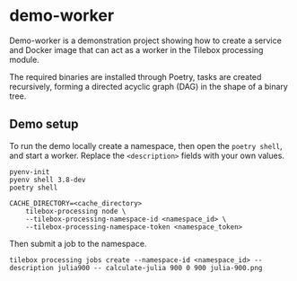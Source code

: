 # demo-worker

Demo-worker is a demonstration project showing how to create a service and Docker image
that can act as a worker in the Tilebox processing module.

The required binaries are installed through Poetry, tasks are created recursively, forming a
directed acyclic graph (DAG) in the shape of a binary tree.

## Demo setup

To run the demo locally create a namespace, then open the `poetry shell`, and start a worker. Replace the `<description>`
fields with your own values.

```commandline
pyenv-init
pyenv shell 3.8-dev
poetry shell

CACHE_DIRECTORY=<cache_directory>
    tilebox-processing node \
    --tilebox-processing-namespace-id <namespace_id> \
    --tilebox-processing-namespace-token <namespace_token>
```

Then submit a job to the namespace.

```commandline
tilebox processing jobs create --namespace-id <namespace_id> --description julia900 -- calculate-julia 900 0 900 julia-900.png
```
